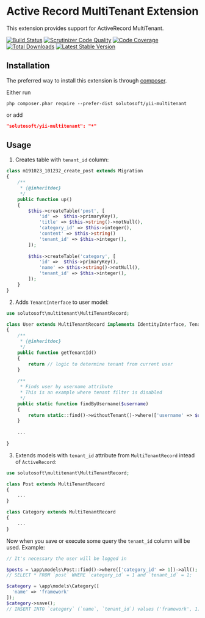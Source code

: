 Active Record MultiTenant Extension
=====================================

This extension provides support for ActiveRecord MultiTenant.

[![Build Status](https://travis-ci.org/solutosoft/yii-multitenant.svg?branch=master)](https://travis-ci.org/solutosoft/yii-multitenant)
[![Scrutinizer Code Quality](https://scrutinizer-ci.com/g/solutosoft/yii-multitenant/badges/quality-score.png?b=master)](https://scrutinizer-ci.com/g/solutosoft/yii-multitenant/?branch=master)
[![Code Coverage](https://scrutinizer-ci.com/g/solutosoft/yii-multitenant/badges/coverage.png?b=master)](https://scrutinizer-ci.com/g/solutosoft/yii-multitenant/?branch=master)
[![Total Downloads](https://poser.pugx.org/solutosoft/yii-multitenant/downloads.png)](https://packagist.org/packages/yii2tech/ar-softdelete)
[![Latest Stable Version](https://poser.pugx.org/solutosoft/yii-multitenant/v/stable.png)](https://packagist.org/packages/yii2tech/ar-softdelete)

Installation
------------

The preferred way to install this extension is through [composer](http://getcomposer.org/download/).

Either run

```
php composer.phar require --prefer-dist solutosoft/yii-multitenant
```

or add

```json
"solutosoft/yii-multitenant": "*"
```

Usage
-----

1. Creates table with `tenant_id` column:

```php
class m191023_101232_create_post extends Migration
{
    /**
     * {@inheritdoc}
     */
    public function up()
    {
        $this->createTable('post', [
            'id' =>  $this->primaryKey(),
            'title' => $this->string()->notNull(),
            'category_id' => $this->integer(),
            'content' => $this->string()            
            'tenant_id' => $this->integer(),
        ]);
        
        $this->createTable('category', [
            'id' =>  $this->primaryKey(),
            'name' => $this->string()->notNull(),            
            'tenant_id' => $this->integer(),
        ]);
    }
}

```
2. Adds `TenantInterface` to user model:

```php
use solutosoft\multitenant\MultiTenantRecord;

class User extends MultiTenantRecord implements IdentityInterface, TenantInterface    
{
    /**
     * {@inheritdoc}
     */
    public function getTenantId()
    {
        return // logic to determine tenant from current user
    }
    
    /**
     * Finds user by username attribute
     * This is an example where tenant filter is disabled
     */
    public static function findByUsername($username)
    {
        return static::find()->withoutTenant()->where(['username' => $username]);
    }
    
    ...
    
}
```

3. Extends models with `tenant_id` attribute from `MultiTenantRecord` intead of `ActiveRecord`: 

```php
use solutosoft\multitenant\MultiTenantRecord;

class Post extends MultiTenantRecord
{    
    ...   
}

class Category extends MultiTenantRecord
{    
    ...   
}
```

Now when you save or execute some query the `tenant_id` column will be used. Example:

```php
// It's necessary the user will be logged in

$posts = \app\models\Post::find()->where(['category_id' => 1])->all();
// SELECT * FROM `post` WHERE `category_id` = 1 and `tenant_id` = 1;

$category = \app\models\Category([
  'name' => 'framework'
]);
$category->save();
// INSERT INTO `category` (`name`, `tenant_id`) values ('framework', 1);


